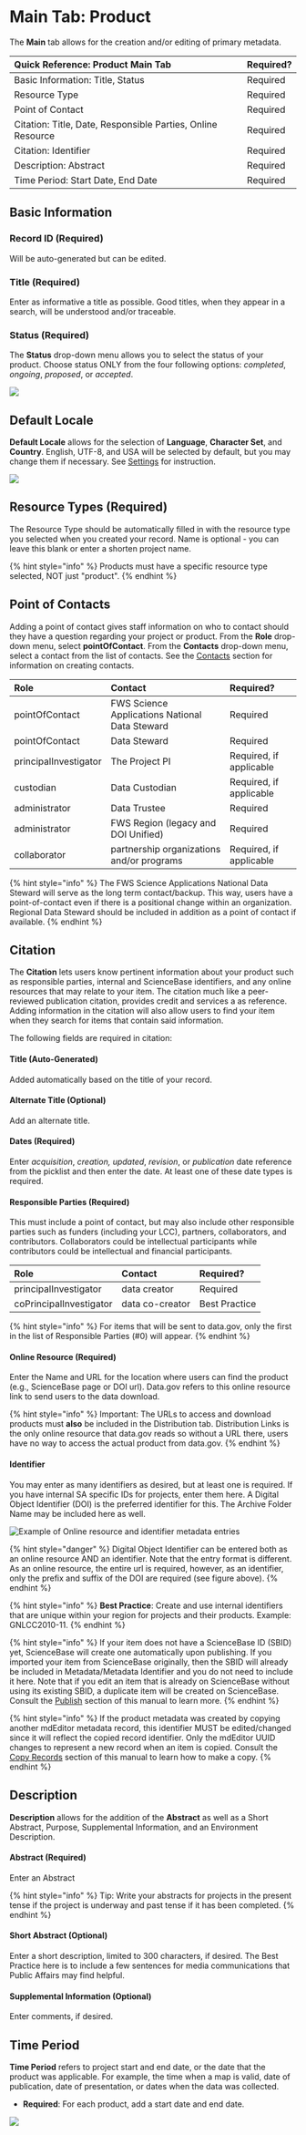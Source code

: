 # Main Tab: Product

The **Main** tab allows for the creation and/or editing of primary metadata.

| Quick Reference: Product Main Tab | Required? |
| :--- | :--- |
| Basic Information: Title, Status | Required |
| Resource Type | Required |
| Point of Contact | Required |
| Citation: Title, Date, Responsible Parties, Online Resource | Required |
| Citation: Identifier | Required |
| Description: Abstract | Required |
| Time Period: Start Date, End Date | Required |

## Basic Information

### Record ID \(Required\)

Will be auto-generated but can be edited.

### Title \(Required\)

Enter as informative a title as possible. Good titles, when they appear in a search, will be understood and/or traceable.

### Status \(Required\)

The **Status** drop-down menu allows you to select the status of your product. Choose status ONLY from the four following options: _completed_, _ongoing_, _proposed_, or _accepted_.

![](../../.gitbook/assets/main_screenshot_updated.png)

## Default Locale

**Default Locale** allows for the selection of **Language**, **Character Set**, and **Country**. English, UTF-8, and USA will be selected by default, but you may change them if necessary. See [Settings](../../settings.md) for instruction. 

![](../../.gitbook/assets/default_locale.png)

## Resource Types \(Required\)

The Resource Type should be automatically filled in with the resource type you selected when you created your record. Name is optional - you can leave this blank or enter a shorten project name.

{% hint style="info" %}
Products must have a specific resource type selected, NOT just "product".
{% endhint %}

## Point of Contacts

Adding a point of contact gives staff information on who to contact should they have a question regarding your project or product. From the **Role** drop-down menu, select **pointOfContact**. From the **Contacts** drop-down menu, select a contact from the list of contacts. See the [Contacts](../../contacts/) section for information on creating contacts.

| Role | Contact | Required? |
| :--- | :--- | :--- |
| pointOfContact | FWS Science Applications National Data Steward | Required |
| pointOfContact | Data Steward | Required |
| principalInvestigator | The Project PI | Required, if applicable |
| custodian | Data Custodian | Required, if applicable |
| administrator | Data Trustee | Required |
| administrator | FWS Region \(legacy and DOI Unified\) | Required |
| collaborator | partnership organizations and/or programs | Required, if applicable |

{% hint style="info" %}
The FWS Science Applications National Data Steward will serve as the long term contact/backup. This way, users have a point-of-contact even if there is a positional change within an organization. Regional Data Steward should be included in addition as a point of contact if available.
{% endhint %}

## Citation

The **Citation** lets users know pertinent information about your product such as responsible parties, internal and ScienceBase identifiers, and any online resources that may relate to your item. The citation much like a peer-reviewed publication citation, provides credit and services a as reference. Adding information in the citation will also allow users to find your item when they search for items that contain said information.

The following fields are required in citation:

#### Title \(Auto-Generated\)

Added automatically based on the title of your record.

#### Alternate Title \(Optional\)

Add an alternate title.

#### Dates \(Required\)

Enter _acquisition_, _creation, updated_, _revision_, or _publication_ date reference from the picklist and then enter the date.  At least one of these date types is required.

#### Responsible Parties \(Required\)

This must include a point of contact, but may also include other responsible parties such as funders \(including your LCC\), partners, collaborators, and contributors. Collaborators could be intellectual participants while contributors could be intellectual and financial participants.

| Role | Contact | Required? |
| :--- | :--- | :--- |
| principalInvestigator | data creator | Required |
| coPrincipalInvestigator | data co-creator | Best Practice |

{% hint style="info" %}
For items that will be sent to data.gov, only the first in the list of Responsible Parties \(\#0\) will appear.
{% endhint %}

#### Online Resource \(Required\)

Enter the Name and URL for the location where users can find the product \(e.g., ScienceBase page or DOI url\).  Data.gov refers to this online resource link to send users to the data download.

{% hint style="info" %}
Important: The URLs to access and download products must **also** be included in the Distribution tab. Distribution Links is the only online resource that data.gov reads so without a URL there, users have no way to access the actual product from data.gov.
{% endhint %}

#### Identifier

You may enter as many identifiers as desired, but at least one is required. If you have internal SA specific IDs for projects, enter them here. A Digital Object Identifier \(DOI\) is the preferred identifier for this.  The Archive Folder Name may be included here as well.

![Example of Online resource and identifier metadata entries](../../.gitbook/assets/image%20%2829%29.png)

{% hint style="danger" %}
Digital Object Identifier can be entered both as an online resource AND an identifier.  Note that the entry format is different.  As an online resource, the entire url is required, however, as an identifier, only the prefix and suffix of the DOI are required \(see figure above\).
{% endhint %}

{% hint style="info" %}
**Best Practice**: Create and use internal identifiers that are unique within your region for projects and their products. Example: GNLCC2010-11.
{% endhint %}

{% hint style="info" %}
If your item does not have a ScienceBase ID \(SBID\) yet, ScienceBase will create one automatically upon publishing. If you imported your item from ScienceBase originally, then the SBID will already be included in Metadata/Metadata Identifier and you do not need to include it here. Note that if you edit an item that is already on ScienceBase without using its existing SBID, a duplicate item will be created on ScienceBase. Consult the [Publish](../../publish/) section of this manual to learn more.
{% endhint %}

{% hint style="info" %}
If the product metadata was created by copying another mdEditor metadata record, this identifier MUST be edited/changed since it will reflect the copied record identifier. Only the mdEditor UUID changes to represent a new record when an item is copied. Consult the [Copy Records](../../data-management/copy-records.md) section of this manual to learn how to make a copy.
{% endhint %}

## Description

**Description** allows for the addition of the **Abstract** as well as a Short Abstract, Purpose, Supplemental Information, and an Environment Description.

#### Abstract \(Required\)

Enter an Abstract

{% hint style="info" %}
Tip: Write your abstracts for projects in the present tense if the project is underway and past tense if it has been completed.
{% endhint %}

#### Short Abstract \(Optional\)

Enter a short description, limited to 300 characters, if desired.  The Best Practice here is to include a few sentences for media communications that Public Affairs may find helpful.

#### Supplemental Information \(Optional\)

Enter comments, if desired.

## Time Period

**Time Period** refers to project start and end date, or the date that the product was applicable.  For example, the time when a map is valid, date of publication, date of presentation, or dates when the data was collected.

* **Required**: For each product, add a start date and end date.

![](../../.gitbook/assets/main-time-period.PNG)


